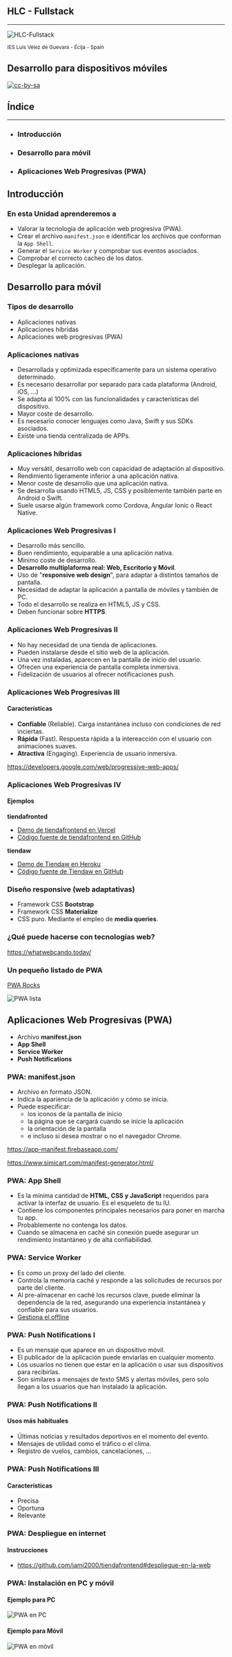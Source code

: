 <!---
Ejemplos de inserción de videos

<video class="stretch" controls><source src="http://clips.vorwaerts-gmbh.de/big_buck_bunny.mp4" type="video/mp4"></video>
<iframe width="560" height="315" src="https://www.youtube.com/embed/3RBq-WlL4cU" frameborder="0" allowfullscreen></iframe>

slide: data-background="#ff0000" 
element: class="fragment" data-fragment-index="1"
-->

## HLC - Fullstack
---
![HLC-Fullstack](http://jamj2000.github.io/hlc-fullstack/hlc-fullstack.png)
<p><small> IES Luis Vélez de Guevara - Écija - Spain </small></p>


## Desarrollo para dispositivos móviles

[![cc-by-sa](http://jamj2000.github.io/hlc-fullstack/cc-by-sa.png)](http://creativecommons.org/licenses/by-sa/4.0/)


## Índice
--- 
- ### Introducción
- ### Desarrollo para móvil
- ### Aplicaciones Web Progresivas (PWA)

<!--- Note: Nota a pie de página. -->



## Introducción


### En esta Unidad aprenderemos a

- Valorar la tecnología de aplicación web progresiva (PWA).
- Crear el archivo `manifest.json` e identificar los archivos que conforman la `App Shell`.
- Generar el `Service Worker` y comprobar sus eventos asociados.
- Comprobar el correcto cacheo de los datos.
- Desplegar la aplicación.



## Desarrollo para móvil


### Tipos de desarrollo

- Aplicaciones nativas 
- Aplicaciones híbridas
- Aplicaciones web progresivas (PWA)


### Aplicaciones nativas

- Desarrollada y optimizada específicamente para un sistema operativo determinado.
- Es necesario desarrollar por separado para cada plataforma (Android, iOS, ...)
- Se adapta al 100% con las funcionalidades y características del dispositivo.
- Mayor coste de desarrollo. 
- Es necesario conocer lenguajes como Java, Swift y sus SDKs asociados.
- Existe una tienda centralizada de APPs.


### Aplicaciones híbridas

- Muy versátil, desarrollo web con capacidad de adaptación al dispositivo.
- Rendimiento ligeramente inferior a una aplicación nativa.
- Menor coste de desarrollo que una aplicación nativa.
- Se desarrolla usando HTML5, JS, CSS y posiblemente también parte en Android o Swift.
- Suele usarse algún framework como Cordova, Angular Ionic o React Native.


### Aplicaciones Web Progresivas I

- Desarrollo más sencillo.
- Buen rendimiento, equiparable a una aplicación nativa.
- Mínimo coste de desarrollo.
- **Desarrollo multiplaforma real: Web, Escritorio y Móvil**.
- Uso de "**responsive web design**", para adaptar a distintos tamaños de pantalla.
- Necesidad de adaptar la aplicación a pantalla de móviles y también de PC.
- Todo el desarrollo se realiza en HTML5, JS y CSS.
- Deben funcionar sobre **HTTPS**.


### Aplicaciones Web Progresivas II

- No hay necesidad de una tienda de aplicaciones. 
- Pueden instalarse desde el sitio web de la aplicación.
- Una vez instaladas, aparecen en la pantalla de inicio del usuario.
- Ofrecen una experiencia de pantalla completa inmersiva.
- Fidelización de usuarios al ofrecer notificaciones push.


### Aplicaciones Web Progresivas III

#### Características

- **Confiable** (Reliable). Carga instantánea incluso con condiciones de red inciertas.
- **Rápida** (Fast). Respuesta rápida a la intereacción con el usuario con animaciones suaves.
- **Atractiva** (Engaging). Experiencia de usuario inmersiva.

https://developers.google.com/web/progressive-web-apps/


### Aplicaciones Web Progresivas IV

#### Ejemplos

**tiendafronted**
- [Demo de tiendafrontend en Vercel](https://tiendafrontend.now.sh/)
- [Código fuente de tiendafrontend en GitHub](https://github.com/jamj2000/tiendafrontend)

**tiendaw**
- [Demo de Tiendaw en Heroku](https://tiendaw.herokuapp.com/)
- [Código fuente de Tiendaw en GitHub](https://github.com/jamj2000/tiendaw)


### Diseño responsive (web adaptativas)

- Framework CSS **Bootstrap**
- Framework CSS **Materialize**
- CSS puro. Mediante el empleo de **media queries**.


### ¿Qué puede hacerse con tecnologías web?

https://whatwebcando.today/


### Un pequeño listado de PWA

[PWA Rocks](https://connorjclark.github.io/pwa.rocks/)

![PWA lista](assets/pwa-list.png)



## Aplicaciones Web Progresivas (PWA)

- Archivo **manifest.json**
- **App Shell**
- **Service Worker**
- **Push Notifications**


### PWA: manifest.json

- Archivo en formato JSON.
- Indica la apariencia de la aplicación y cómo se inicia.
- Puede especificar:
  - los iconos de la pantalla de inicio
  - la página que se cargará cuando se inicie la aplicación
  - la orientación de la pantalla
  - e incluso si desea mostrar o no el navegador Chrome.

https://app-manifest.firebaseapp.com/

https://www.simicart.com/manifest-generator.html/


### PWA: App Shell

- Es la mínima cantidad de **HTML, CSS y JavaScript** requeridos para activar la interfaz de usuario. Es el esqueleto de tu IU.
- Contiene los componentes principales necesarios para poner en marcha tu app.
- Probablemente no contenga los datos.
- Cuando se almacena en caché sin conexión puede asegurar un rendimiento instantáneo y de alta confiabilidad.


### PWA: Service Worker

- Es como un proxy del lado del cliente.
- Controla la memoria caché y responde a las solicitudes de recursos por parte del cliente. 
- Al pre-almacenar en caché los recursos clave, puede eliminar la dependencia de la red, asegurando una experiencia instantánea y confiable para sus usuarios.
- [Gestiona el offline](https://developers.google.com/web/fundamentals/instant-and-offline/offline-cookbook?hl=es)


### PWA: Push Notifications I

- Es un mensaje que aparece en un dispositivo móvil. 
- El publicador de la aplicación puede enviarlas en cualquier momento.
- Los usuarios no tienen que estar en la aplicación o usar sus dispositivos para recibirlas.
- Son similares a mensajes de texto SMS y alertas móviles, pero solo llegan a los usuarios que han instalado la aplicación.


### PWA: Push Notifications II

#### Usos más habituales

- Últimas noticias y resultados deportivos en el momento del evento.
- Mensajes de utilidad como el tráfico o el clima.
- Registro de vuelos, cambios, cancelaciones, ...


### PWA: Push Notifications III

#### Características

- Precisa
- Oportuna
- Relevante


### PWA: Despliegue en internet

#### Instrucciones

- https://github.com/jamj2000/tiendafrontend#despliegue-en-la-web


### PWA: Instalación en PC y móvil

#### Ejemplo para PC

![PWA en PC](assets/pwa-pc.png)


#### Ejemplo para Móvil

![PWA en móvil](assets/pwa-movil.png)
